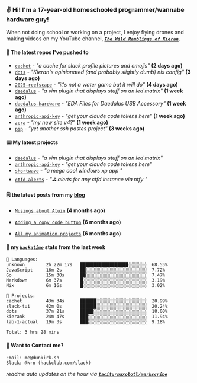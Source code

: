 ### ✌️ Hi! I'm a 17-year-old homeschooled programmer/wannabe hardware guy!

When not doing school or working on a project, I enjoy flying drones and making videos on my YouTube channel, [**_`The Wild Ramblings of Kieran`_**](https://youtube.com/@kieran.rambles).

#### 👷 The latest repos I've pushed to

- [`cachet`](https://github.com/taciturnaxolotl/cachet) - _"a cache for slack profile pictures and emojis"_ **(2 days ago)**
- [`dots`](https://github.com/taciturnaxolotl/dots) - _"Kieran's opinionated (and probably slightly dumb) nix config"_ **(3 days ago)**
- [`2025-reefscape`](https://github.com/df1317/2025-reefscape) - _"it's not a water game but it will do"_ **(4 days ago)**
- [`daedalus`](https://github.com/taciturnaxolotl/daedalus) - _"a vim plugin that displays stuff on an led matrix"_ **(1 week ago)**
- [`daedalus-hardware`](https://github.com/geschmit/daedalus-hardware) - _"EDA Files for Daedalus USB Accessory"_ **(1 week ago)**
- [`anthropic-api-key`](https://github.com/taciturnaxolotl/anthropic-api-key) - _"get your claude code tokens here"_ **(1 week ago)**
- [`zera`](https://github.com/taciturnaxolotl/zera) - _"my new site v4?"_ **(1 week ago)**
- [`pip`](https://github.com/taciturnaxolotl/pip) - _"yet another ssh pastes project"_ **(3 weeks ago)**

#### ⌨️ My latest projects

- [`daedalus`](https://github.com/taciturnaxolotl/daedalus) - _"a vim plugin that displays stuff on an led matrix"_
- [`anthropic-api-key`](https://github.com/taciturnaxolotl/anthropic-api-key) - _"get your claude code tokens here"_
- [`shortwave`](https://github.com/taciturnaxolotl/shortwave) - _"a mega cool windows xp app "_
- [`ctfd-alerts`](https://github.com/taciturnaxolotl/ctfd-alerts) - _"⛳ alerts for any ctfd instance via ntfy "_

#### 🗒️ the latest posts from my [blog](https://dunkirk.sh)

- [`Musings about Atuin`](https://dunkirk.sh/blog/atuin/) **(4 months ago)**

- [`Adding a copy code button`](https://dunkirk.sh/blog/adding-a-copy-button/) **(6 months ago)**

- [`All my animation projects`](https://dunkirk.sh/blog/my-animations/) **(6 months ago)**



#### 📡 my [_`hackatime`_](https://waka.hackclub.com) stats from the last week

```text
💾 Languages:
unknown        2h 22m 17s   ██████████████████░░░░░░░  68.55%
JavaScript     16m 2s       ██░░░░░░░░░░░░░░░░░░░░░░░  7.72%
Go             15m 30s      ██░░░░░░░░░░░░░░░░░░░░░░░  7.47%
Markdown       6m 37s       █░░░░░░░░░░░░░░░░░░░░░░░░  3.19%
Nix            6m 16s       █░░░░░░░░░░░░░░░░░░░░░░░░  3.02%

💼 Projects:
cachet         43m 34s      ██████░░░░░░░░░░░░░░░░░░░  20.99%
slack-tui      42m 0s       ██████░░░░░░░░░░░░░░░░░░░  20.24%
dots           37m 21s      █████░░░░░░░░░░░░░░░░░░░░  18.00%
kierank        24m 47s      ███░░░░░░░░░░░░░░░░░░░░░░  11.94%
lab-1-actual   19m 3s       ███░░░░░░░░░░░░░░░░░░░░░░  9.18%

Total: 3 hrs 28 mins
```

#### 📮 Want to Contact me?

```text
Email: me@dunkirk.sh
Slack: @krn (hackclub.com/slack)
```

_readme auto updates on the hour via [**`taciturnaxolotl/markscribe`**](https://github.com/taciturnaxolotl/markscribe)_
